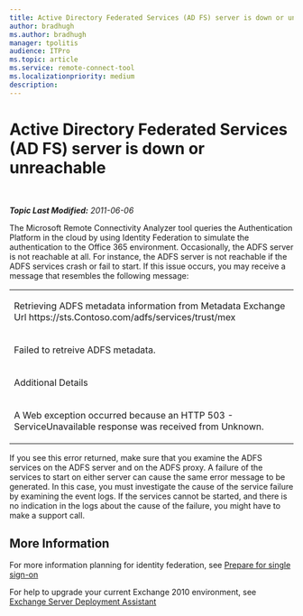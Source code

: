 ```yaml
---
title: Active Directory Federated Services (AD FS) server is down or unreachable
author: bradhugh
ms.author: bradhugh
manager: tpolitis
audience: ITPro 
ms.topic: article 
ms.service: remote-connect-tool
ms.localizationpriority: medium
description: 
---
```




# Active Directory Federated Services (AD FS) server is down or unreachable

</div>

<div id="mainSection">

<div id="mainBody">

<span> </span>

_**Topic Last Modified:** 2011-06-06_

<div id="sectionSection0" class="section">

The Microsoft Remote Connectivity Analyzer tool queries the Authentication Platform in the cloud by using Identity Federation to simulate the authentication to the Office 365 environment. Occasionally, the ADFS server is not reachable at all. For instance, the ADFS server is not reachable if the ADFS services crash or fail to start. If this issue occurs, you may receive a message that resembles the following message:


<table>
<colgroup>
<col/>
</colgroup>
<tbody>
<tr class="odd">
<td><p>Retrieving ADFS metadata information from Metadata Exchange Url https://sts.Contoso.com/adfs/services/trust/mex</p></td>
</tr>
<tr class="even">
<td><p>Failed to retreive ADFS metadata.</p></td>
</tr>
<tr class="odd">
<td><p>Additional Details</p></td>
</tr>
<tr class="even">
<td><p>A Web exception occurred because an HTTP 503 - ServiceUnavailable response was received from Unknown.</p></td>
</tr>
</tbody>
</table>

If you see this error returned, make sure that you examine the ADFS services on the ADFS server and on the ADFS proxy. A failure of the services to start on either server can cause the same error message to be generated. In this case, you must investigate the cause of the service failure by examining the event logs. If the services cannot be started, and there is no indication in the logs about the cause of the failure, you might have to make a support call.

<div>

## More Information

For more information planning for identity federation, see [Prepare for single sign-on](https://onlinehelp.microsoft.com/office365-enterprises/ff652540.aspx)

For help to upgrade your current Exchange 2010 environment, see [Exchange Server Deployment Assistant](https://technet.microsoft.com/exdeploy2010/default.aspx)

</div>

</div>

</div>

<span> </span>

</div>

</div>

</div>

